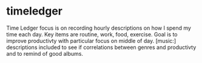 # timeledger
Time Ledger focus is on recording hourly descriptions on how I spend my time each day. 
Key items are routine, work, food, exercise. 
Goal is to improve productivty with particular focus on middle of day.
[music:] descriptions included to see if correlations between genres and productivty and to remind of good albums. 

